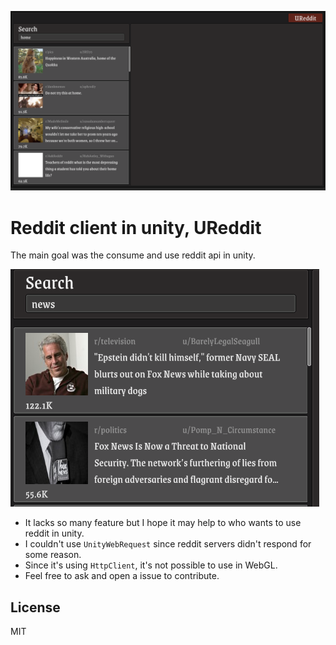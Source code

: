 ![UReddit](./Images/home.png)

# Reddit client in unity, UReddit

The main goal was the consume and use reddit api in unity. 

![UReddit](./Images/search.png)

* It lacks so many feature but I hope it may help to who wants to use reddit in unity.
* I couldn't use `UnityWebRequest` since reddit servers didn't respond for some reason.
* Since it's using `HttpClient`, it's not possible to use in WebGL.
* Feel free to ask and open a issue to contribute.

## License

MIT
